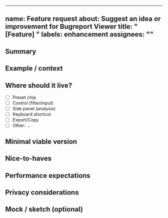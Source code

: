 
---
name: Feature request
about: Suggest an idea or improvement for Bugreport Viewer
title: "[Feature] <short summary>"
labels: enhancement
assignees: ""
---

## Summary
<!-- What do you want, and why? What problem does it solve? -->

## Example / context
<!-- Paste a few anonymized log lines or describe a realistic scenario -->

## Where should it live?
- [ ] Preset chip
- [ ] Control (filter/input)
- [ ] Side panel (analysis)
- [ ] Keyboard shortcut
- [ ] Export/Copy
- [ ] Other: …

## Minimal viable version
<!-- The smallest useful version of this feature -->

## Nice-to-haves
<!-- Extras that can come later -->

## Performance expectations
<!-- Typical file sizes (e.g., 50–300 MB), interactions, any real-time needs -->

## Privacy considerations
<!-- Any PII risks or masking needed? -->

## Mock / sketch (optional)
<!-- Screenshot, wireframe, or quick description -->
